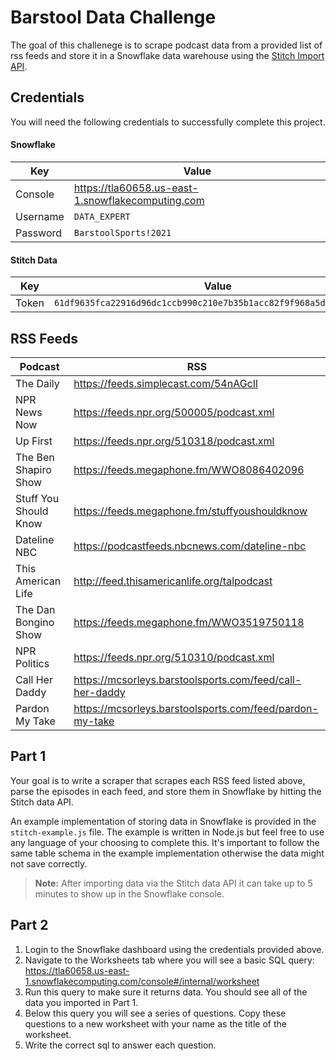 # Barstool Data Challenge

The goal of this challenege is to scrape podcast data from a provided list of rss feeds and store it in a Snowflake data warehouse using the [Stitch Import API](https://www.stitchdata.com/docs/developers/import-api/).

## Credentials

You will need the following credentials to successfully complete this project.

#### Snowflake

| Key | Value |
| --- | ----- |
| Console | https://tla60658.us-east-1.snowflakecomputing.com |
| Username | `DATA_EXPERT` |
| Password | `BarstoolSports!2021` |

#### Stitch Data

| Key | Value |
| --- | ----- |
| Token | `61df9635fca22916d96dc1ccb990c210e7b35b1acc82f9f968a5d2d6cea766fc` |

## RSS Feeds

| Podcast | RSS |
| ------- | --- |
| The Daily | https://feeds.simplecast.com/54nAGcIl |
| NPR News Now | https://feeds.npr.org/500005/podcast.xml |
| Up First | https://feeds.npr.org/510318/podcast.xml |
| The Ben Shapiro Show | https://feeds.megaphone.fm/WWO8086402096 |
| Stuff You Should Know | https://feeds.megaphone.fm/stuffyoushouldknow |
| Dateline NBC | https://podcastfeeds.nbcnews.com/dateline-nbc |
| This American Life | http://feed.thisamericanlife.org/talpodcast |
| The Dan Bongino Show | https://feeds.megaphone.fm/WWO3519750118 |
| NPR Politics | https://feeds.npr.org/510310/podcast.xml |
| Call Her Daddy | https://mcsorleys.barstoolsports.com/feed/call-her-daddy |
| Pardon My Take | https://mcsorleys.barstoolsports.com/feed/pardon-my-take |

## Part 1

Your goal is to write a scraper that scrapes each RSS feed listed above, parse the episodes in each feed, and store them in Snowflake by hitting the Stitch data API.

An example implementation of storing data in Snowflake is provided in the `stitch-example.js` file. The example is written in Node.js but feel free to use any language of your choosing to complete this. It's important to follow the same table schema in the example implementation otherwise the data might not save correctly.

> **Note:** After importing data via the Stitch data API it can take up to 5 minutes to show up in the Snowflake console.

## Part 2

1. Login to the Snowflake dashboard using the credentials provided above.
2. Navigate to the Worksheets tab where you will see a basic SQL query: https://tla60658.us-east-1.snowflakecomputing.com/console#/internal/worksheet
3. Run this query to make sure it returns data. You should see all of the data you imported in Part 1.
4. Below this query you will see a series of questions. Copy these questions to a new worksheet with your name as the title of the worksheet.
5. Write the correct sql to answer each question.
